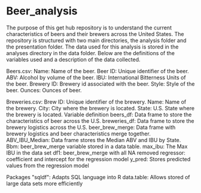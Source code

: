 # Beer_analysis

The purpose of this get hub repository is to understand the current characteristics
of beers and their brewers across the United States. The repository is structured with two main directories, 
the analysis folder and the presentation folder. The data used for this analysis is stored in the
analyses directory in the data folder.  Below are the definitions of the variables used and a 
description of the data collected. 


Beers.csv:
Name: Name of the beer.
Beer ID: Unique identifier of the beer.
ABV: Alcohol by volume of the beer.
IBU: International Bitterness Units of the beer.
Brewery ID: Brewery id associated with the beer.
Style: Style of the beer.
Ounces: Ounces of beer.

Breweries.csv:
Brew ID: Unique identifier of the brewery.
Name: Name of the brewery.
City: City where the brewery is located.
State: U.S. State where the brewery is located.
Variable definition 
beers_df: Data frame to store the characteristics of beer across the U.S.
breweries_df: Data frame to store the brewery logistics across the U.S.
beer_brew_merge: Data frame with brewery logistics and beer characteristics merge together. 
ABV_IBU_Median: Data frame stores the Median ABV and IBU by State.
Bbm: beer_brew_merge variable stored in a data table.
max_ibu: The Max IBU in the data set
df1: beer_brew_merge with all NA removed
regressor: coefficient and intercept for the regression model 
y_pred: Stores predicted values from the regression model




Packages 
"sqldf": Adapts SQL language  into R
data.table: Allows stored of large data sets more efficiently 


